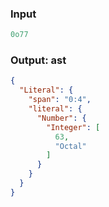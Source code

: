 ### Input
```js parse:expr
0o77
```

### Output: ast
```json
{
  "Literal": {
    "span": "0:4",
    "literal": {
      "Number": {
        "Integer": [
          63,
          "Octal"
        ]
      }
    }
  }
}
```
